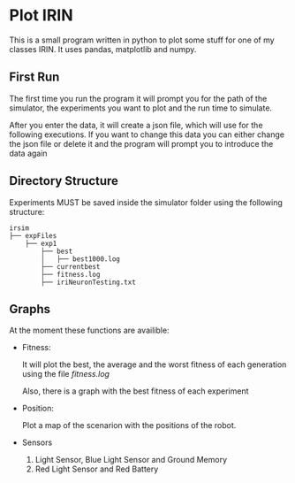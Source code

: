 # Plot IRIN
This is a small program written in python to plot some stuff for one of my classes IRIN. 
It uses pandas, matplotlib and numpy.

## First Run
The first time you run the program it will prompt you for the path of the simulator, the experiments you want to plot and the run time to simulate.


After you enter the data, it will create a json file, which will use for the following executions.
If you want to change this data you can either change the json file or delete it and the program will prompt you to introduce the data again

## Directory Structure
Experiments MUST be saved inside the simulator folder using the following structure:
```
irsim
├── expFiles
    ├── exp1
        ├── best
        │   ├── best1000.log
        ├── currentbest
        ├── fitness.log
        ├── iriNeuronTesting.txt
```

## Graphs
At the moment these functions are availible:
* Fitness:
 
    It will plot the best, the average and the worst fitness of each generation using the file _fitness.log_


    Also, there is a graph with the best fitness of each experiment
* Position:

    Plot a map of the scenarion with the positions of the robot. 
* Sensors
   1. Light Sensor, Blue Light Sensor and Ground Memory
   2. Red Light Sensor and Red Battery